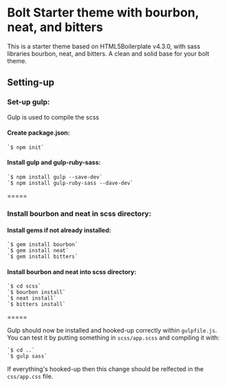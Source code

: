 # Bolt Starter theme with bourbon, neat, and bitters

This is a starter theme based on HTML5Boilerplate v4.3.0, with sass libraries bourbon, neat, and bitters. A clean and solid base for your bolt theme.

## Setting-up

### Set-up gulp:
Gulp is used to compile the scss

#### Create package.json:
	`$ npm init`
#### Install gulp and gulp-ruby-sass:
	`$ npm install gulp --save-dev`
	`$ npm install gulp-ruby-sass --dave-dev`

=====

### Install bourbon and neat in scss directory:

#### Install gems if not already installed:
	`$ gem install bourbon`
	`$ gem install neat`
	`$ gem install bitters`

#### Install bourbon and neat into scss directory:
	`$ cd scss`
	`$ bourbon install`
	`$ neat install`
	`$ bitters install`

=====

Gulp should now be installed and hooked-up correctly within `gulpfile.js`. You can test it by putting something in `scss/app.scss` and compiling it with:

	`$ cd ..`
	`$ gulp sass`

If everything's hooked-up then this change should be relfected in the `css/app.css` file.


